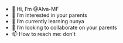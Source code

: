 - 👋 Hi, I’m @Alva-MF
- 👀 I’m interested in your parents
- 🌱 I’m currently learning nunya
- 💞️ I’m looking to collaborate on your parents
- 📫 How to reach me: don't

<!---
Alva-MF/Alva-MF is a ✨ special ✨ repository because its `README.md` (this file) appears on your GitHub profile.
You can click the Preview link to take a look at your changes.
--->
